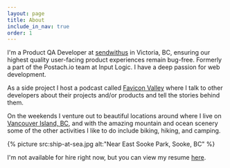```yaml
---
layout: page
title: About
include_in_nav: true
order: 1
---
```


I'm a Product QA Developer at [sendwithus](https://www.sendwithus.com) in Victoria, BC, ensuring our highest quality user-facing product experiences remain bug-free. Formerly a part of the Postach.io team at Input Logic. I have a deep passion for web development.

As a side project I host a podcast called [Favicon Valley](http://faviconvalley.show) where I talk to other developers about their projects and/or products and tell the stories behind them.

On the weekends I venture out to beautiful locations around where I live on [Vancouver Island, BC](https://www.google.ca/maps/@49.7879305,-125.7618705,8z), and with the amazing mountain and ocean scenery some of the other activities I like to do include biking, hiking, and camping.

{% picture src:ship-at-sea.jpg alt:"Near East Sooke Park, Sooke, BC" %}

I'm not available for hire right now, but you can view my resume [here](http://registry.jsonresume.org/brandonbrown).
